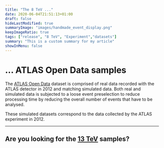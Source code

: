 ```yaml
---
title: "The 8 TeV ..."
date: 2020-06-04T21:51:13+01:00
draft: false
hideLastModified: true
summaryImage: "images/handmade_event_display.png"
keepImageRatio: true
tags: ["release", "8 TeV", "Experiment","datasets"]
summary: "This is a custom summary for my article"
showInMenu: false
---
```


# **... ATLAS Open Data samples**

The [ATLAS Open Data](http://opendata.atlas.cern) dataset is comprised of real data recorded with the ATLAS detector in 2012 and matching simulated data. Both real and simulated data is subjected to a loose event preselection to reduce processing time by reducing the overall number of events that have to be analysed.

These simulated datasets correspond to the data collected by the ATLAS experiment in 2012.



---

## Are you looking for the [13 TeV](../samples-13tev/) samples?
